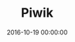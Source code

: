 ---
layout: applications-fiche
pictonic: true
title: "Piwik"
url: piwik.html
date: 2016-10-19 00:00:00
date-creation: "October 19, 2016"
date-maj: "October 19, 2016"
description: "Piwik is an open-source analytics platform with a clear and friendly interface. You can host your statistics yourself and you don't need a third-party company. <br> Piwik's interface is customizable and you can install several plugins. Piwik is developed in PHP and uses a MySQL database to save all the data it needs."
github: 
siteofficiel: https://www.piwik.org/
sitesupport: https://www.piwik.org/docs/
composants:
 - logo: ""
   version: "CoreOS Stable 1010.6"
 - logo: ""
   version: "Piwik 2.16.2"
prix: "Installation on demand (contact our cloud coach service) + Cloudwatt usage fees"
logo: 
blogpost-url: 
install-url: 
comingsoon: false
custom: false
type: blueprint
categories: ["website"]
---